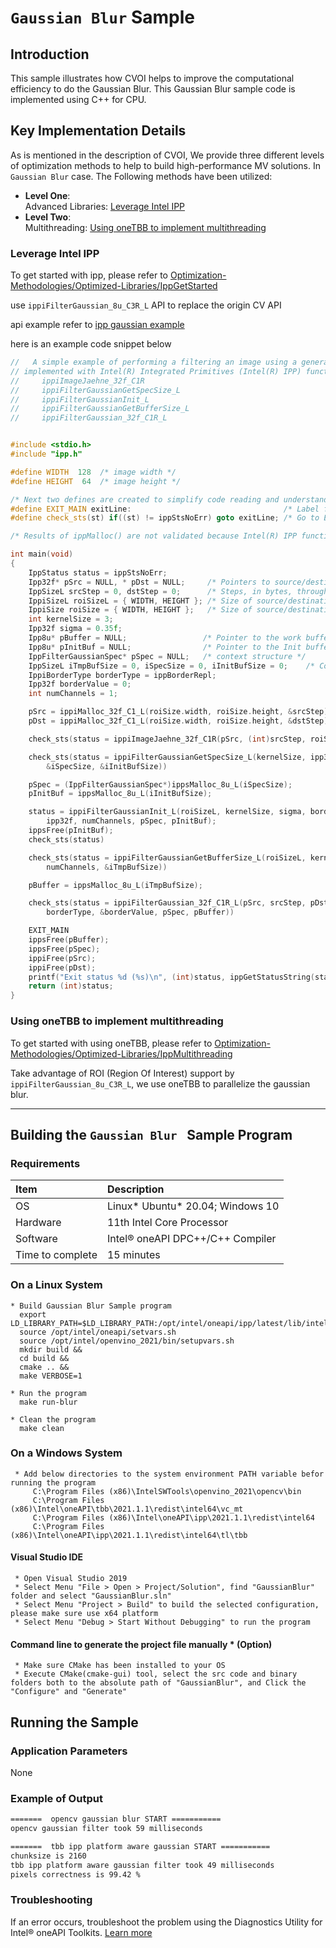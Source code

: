 # `Gaussian Blur` Sample

## Introduction
This sample illustrates how CVOI helps to improve the computational efficiency to do the Gaussian Blur. This Gaussian Blur sample code is implemented using C++ for CPU.

## Key Implementation Details
As is mentioned in the description of CVOI, We provide three different levels of optimization methods to help to build high-performance MV solutions. In `Gaussian Blur` case. The Following methods have been utilized:

* **Level One**:  
    Advanced Libraries: [Leverage Intel IPP](#leverage-intel-ipp)
* **Level Two**:  
    Multithreading: [Using oneTBB to implement multithreading](#using-onetbb-to-implement-multithreading)  



### Leverage Intel IPP

To get started with ipp, please refer to [Optimization-Methodologies/Optimized-Libraries/IppGetStarted](../../../../Optimization-Methodologies/Optimized-Libraries/IppGetStarted/README.md)

use ` ippiFilterGaussian_8u_C3R_L ` API to replace the origin CV API

api example refer to [ipp gaussian example ](https://www.intel.com/content/www/us/en/develop/documentation/ipp-dev-reference/top/volume-2-image-processing/filtering-functions-2/fixed-filters/filtergaussian.html)


here is an example code snippet below

```c++
//   A simple example of performing a filtering an image using a general integer rectangular kernel
// implemented with Intel(R) Integrated Primitives (Intel(R) IPP) functions:
//     ippiImageJaehne_32f_C1R
//     ippiFilterGaussianGetSpecSize_L
//     ippiFilterGaussianInit_L
//     ippiFilterGaussianGetBufferSize_L
//     ippiFilterGaussian_32f_C1R_L


#include <stdio.h>
#include "ipp.h"

#define WIDTH  128  /* image width */
#define HEIGHT  64  /* image height */

/* Next two defines are created to simplify code reading and understanding */
#define EXIT_MAIN exitLine:                                  /* Label for Exit */
#define check_sts(st) if((st) != ippStsNoErr) goto exitLine; /* Go to Exit if Intel(R) IPP function returned status different from ippStsNoErr */

/* Results of ippMalloc() are not validated because Intel(R) IPP functions perform bad arguments check and will return an appropriate status  */

int main(void)
{
    IppStatus status = ippStsNoErr;
    Ipp32f* pSrc = NULL, * pDst = NULL;     /* Pointers to source/destination images */
    IppSizeL srcStep = 0, dstStep = 0;      /* Steps, in bytes, through the source/destination images */
    IppiSizeL roiSizeL = { WIDTH, HEIGHT }; /* Size of source/destination ROI in pixels */
    IppiSize roiSize = { WIDTH, HEIGHT };   /* Size of source/destination ROI in pixels - for ImageJaehne only */
    int kernelSize = 3;
    Ipp32f sigma = 0.35f;
    Ipp8u* pBuffer = NULL;                 /* Pointer to the work buffer */
    Ipp8u* pInitBuf = NULL;                /* Pointer to the Init buffer */
    IppFilterGaussianSpec* pSpec = NULL;   /* context structure */
    IppSizeL iTmpBufSize = 0, iSpecSize = 0, iInitBufSize = 0;    /* Common work buffer size */
    IppiBorderType borderType = ippBorderRepl;
    Ipp32f borderValue = 0;
    int numChannels = 1;

    pSrc = ippiMalloc_32f_C1_L(roiSize.width, roiSize.height, &srcStep);
    pDst = ippiMalloc_32f_C1_L(roiSize.width, roiSize.height, &dstStep);

    check_sts(status = ippiImageJaehne_32f_C1R(pSrc, (int)srcStep, roiSize)) /* fill source image */

    check_sts(status = ippiFilterGaussianGetSpecSize_L(kernelSize, ipp32f, numChannels,
        &iSpecSize, &iInitBufSize))

    pSpec = (IppFilterGaussianSpec*)ippsMalloc_8u_L(iSpecSize);
    pInitBuf = ippsMalloc_8u_L(iInitBufSize);

    status = ippiFilterGaussianInit_L(roiSizeL, kernelSize, sigma, borderType,
        ipp32f, numChannels, pSpec, pInitBuf);
    ippsFree(pInitBuf);
    check_sts(status)

    check_sts(status = ippiFilterGaussianGetBufferSize_L(roiSizeL, kernelSize, ipp32f, borderType,
        numChannels, &iTmpBufSize))

    pBuffer = ippsMalloc_8u_L(iTmpBufSize);

    check_sts(status = ippiFilterGaussian_32f_C1R_L(pSrc, srcStep, pDst, dstStep, roiSizeL,
        borderType, &borderValue, pSpec, pBuffer))

    EXIT_MAIN
    ippsFree(pBuffer);
    ippsFree(pSpec);
    ippiFree(pSrc);
    ippiFree(pDst);
    printf("Exit status %d (%s)\n", (int)status, ippGetStatusString(status));
    return (int)status;
}
```


### Using oneTBB to implement multithreading

To get started with using oneTBB, please refer to [Optimization-Methodologies/Optimized-Libraries/IppMultithreading](../../../../Optimization-Methodologies/Optimized-Libraries/IppMultithreading/README.md)

Take advantage of ROI (Region Of Interest) support by ` ippiFilterGaussian_8u_C3R_L `, we use oneTBB to parallelize the gaussian blur.






---

## Building the `Gaussian Blur ` Sample Program  
  

### Requirements


| Item                    | Description
|:---                               |:---
| OS                                | Linux* Ubuntu* 20.04; Windows 10
| Hardware                          | 11th Intel Core Processor
| Software                          | Intel&reg; oneAPI DPC++/C++ Compiler
| Time to complete                  | 15 minutes




### On a Linux System
    * Build Gaussian Blur Sample program
      export LD_LIBRARY_PATH=$LD_LIBRARY_PATH:/opt/intel/oneapi/ipp/latest/lib/intel64/tl/tbb
      source /opt/intel/oneapi/setvars.sh
      source /opt/intel/openvino_2021/bin/setupvars.sh
      mkdir build &&
      cd build &&
      cmake .. &&
      make VERBOSE=1

    * Run the program
      make run-blur

    * Clean the program
      make clean

### On a Windows System
     * Add below directories to the system environment PATH variable befor running the program
         C:\Program Files (x86)\IntelSWTools\openvino_2021\opencv\bin
         C:\Program Files (x86)\Intel\oneAPI\tbb\2021.1.1\redist\intel64\vc_mt
         C:\Program Files (x86)\Intel\oneAPI\ipp\2021.1.1\redist\intel64
         C:\Program Files (x86)\Intel\oneAPI\ipp\2021.1.1\redist\intel64\tl\tbb

#### Visual Studio IDE
     * Open Visual Studio 2019
     * Select Menu "File > Open > Project/Solution", find "GaussianBlur" folder and select "GaussianBlur.sln"
     * Select Menu "Project > Build" to build the selected configuration, please make sure use x64 platform
     * Select Menu "Debug > Start Without Debugging" to run the program

#### Command line to generate the project file manually * (Option)
     * Make sure CMake has been installed to your OS
     * Execute CMake(cmake-gui) tool, select the src code and binary folders both to the absolute path of "GaussianBlur", and Click the "Configure" and "Generate"

## Running the Sample

### Application Parameters

None

### Example of Output
```bash
=======  opencv gaussian blur START ===========
opencv gaussian filter took 59 milliseconds

=======  tbb ipp platform aware gaussian START ===========
chunksize is 2160
tbb ipp platform aware gaussian filter took 49 milliseconds
pixels correctness is 99.42 %
```

### Troubleshooting
If an error occurs, troubleshoot the problem using the Diagnostics Utility for Intel® oneAPI Toolkits.
[Learn more](https://www.intel.com/content/www/us/en/develop/documentation/diagnostic-utility-user-guide/top.html)
